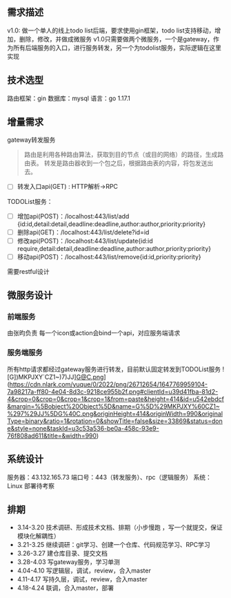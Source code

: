 ## 需求描述
v1.0: 做一个单人的线上todo list后端，要求使用gin框架，todo list支持移动，增加，删除，修改，并做成微服务
v1.0只需要做两个微服务，一个是gateway，作为所有后端服务的入口，进行服务转发，另一个为todolist服务，实际逻辑在这里实现
## 技术选型
路由框架：gin
数据库：mysql
语言：go 1.17.1
## 增量需求
gateway转发服务
> 路由是利用各种路由算法，获取到目的节点（或目的网络）的路径，生成路由表。
> 转发是路由器收到一个包之后，根据路由表的内容，将包发送出去。

- [ ] 转发入口api(GET)  : HTTP解析->RPC

TODOList服务：

- [ ] 增加api(POST)：/localhost:443/list/add  {id:id,detail:detail,deadline:deadline,author:author,priority:priority}
- [ ] 删除api(GET)：/localhost:443/list/delete?id=id
- [ ] 修改api(POST)：/localhost:443/list/update{id:id require,detail:detail,deadline:deadline,author:author,priority:priority}
- [ ] 移动api(POST)：/localhost:443/list/remove{id:id,priority:priority}

需要restful设计
## 微服务设计
### 前端服务
由张昀负责
每一个icon或action会bind一个api，对应服务端请求
### 服务端服务
所有http请求都经过gateway服务进行转发，目前默认固定转发到TODOList服务
![G])MKPJXY`CZ1~)7)JJ]G@C.png](https://cdn.nlark.com/yuque/0/2022/png/26712654/1647769959104-7a98217a-ff80-4e04-8d3c-9218ce955b2f.png#clientId=u39d41fba-81d2-4&crop=0&crop=0&crop=1&crop=1&from=paste&height=414&id=u542ebdcf&margin=%5Bobject%20Object%5D&name=G%5D%29MKPJXY%60CZ1~%297%29JJ%5DG%40C.png&originHeight=414&originWidth=990&originalType=binary&ratio=1&rotation=0&showTitle=false&size=33869&status=done&style=none&taskId=u3c53a536-be0a-458c-93e9-76f808ad611&title=&width=990)
## 系统设计
服务器：43.132.165.73
端口号：443（转发服务）、rpc（逻辑服务）
系统：Linux
部署待考察
## 排期

- 3.14-3.20  技术调研、形成技术文档、排期（小步慢跑 ，写一个就提交，保证模块化解耦性）
- 3.21-3.25  继续调研：git学习、创建一个仓库、代码规范学习、RPC学习
- 3.26-3.27  建仓库目录、提交文档
- 3.28-4.03  写gateway服务，学习单测
- 4.04-4.10  写逻辑层，调试，review，合入master
- 4.11-4.17  写持久层，调试，review，合入master
- 4.18-4.24  联调，合入master，部署
## 


